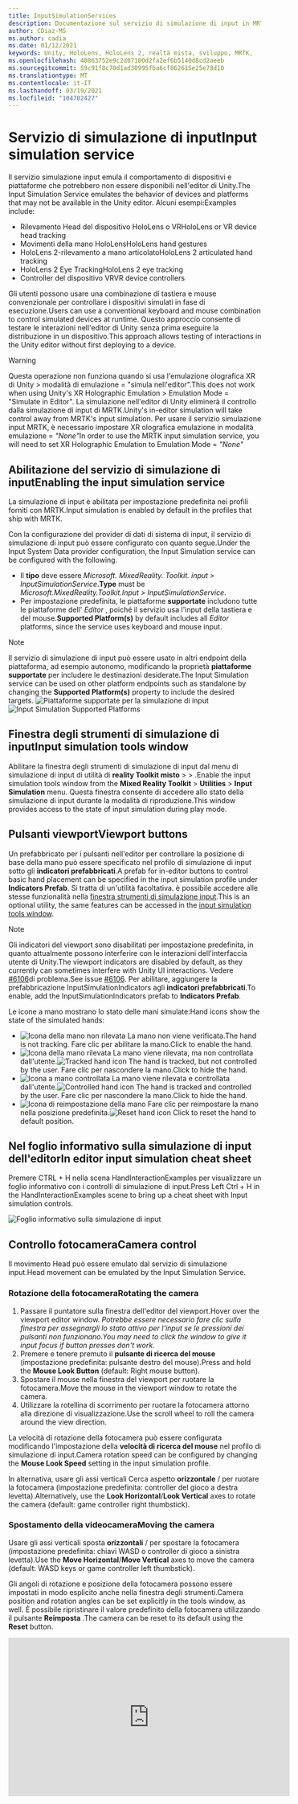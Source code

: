 ```yaml
---
title: InputSimulationServices
description: Documentazione sul servizio di simulazione di input in MRTK
author: CDiaz-MS
ms.author: cadia
ms.date: 01/12/2021
keywords: Unity, HoloLens, HoloLens 2, realtà mista, sviluppo, MRTK,
ms.openlocfilehash: 40863752e9c2d07100d2fa2ef6b5140d8cd2aeeb
ms.sourcegitcommit: 59c91f8c70d1ad30995fba6cf862615e25e78d10
ms.translationtype: MT
ms.contentlocale: it-IT
ms.lasthandoff: 03/19/2021
ms.locfileid: "104702427"
---
```

# <a name="input-simulation-service"></a><span data-ttu-id="094fc-104">Servizio di simulazione di input</span><span class="sxs-lookup"><span data-stu-id="094fc-104">Input simulation service</span></span>

<span data-ttu-id="094fc-105">Il servizio simulazione input emula il comportamento di dispositivi e piattaforme che potrebbero non essere disponibili nell'editor di Unity.</span><span class="sxs-lookup"><span data-stu-id="094fc-105">The Input Simulation Service emulates the behavior of devices and platforms that may not be available in the Unity editor.</span></span> <span data-ttu-id="094fc-106">Alcuni esempi:</span><span class="sxs-lookup"><span data-stu-id="094fc-106">Examples include:</span></span>

* <span data-ttu-id="094fc-107">Rilevamento Head del dispositivo HoloLens o VR</span><span class="sxs-lookup"><span data-stu-id="094fc-107">HoloLens or VR device head tracking</span></span>
* <span data-ttu-id="094fc-108">Movimenti della mano HoloLens</span><span class="sxs-lookup"><span data-stu-id="094fc-108">HoloLens hand gestures</span></span>
* <span data-ttu-id="094fc-109">HoloLens 2-rilevamento a mano articolato</span><span class="sxs-lookup"><span data-stu-id="094fc-109">HoloLens 2 articulated hand tracking</span></span>
* <span data-ttu-id="094fc-110">HoloLens 2 Eye Tracking</span><span class="sxs-lookup"><span data-stu-id="094fc-110">HoloLens 2 eye tracking</span></span>
* <span data-ttu-id="094fc-111">Controller del dispositivo VR</span><span class="sxs-lookup"><span data-stu-id="094fc-111">VR device controllers</span></span>

<span data-ttu-id="094fc-112">Gli utenti possono usare una combinazione di tastiera e mouse convenzionale per controllare i dispositivi simulati in fase di esecuzione.</span><span class="sxs-lookup"><span data-stu-id="094fc-112">Users can use a conventional keyboard and mouse combination to control simulated devices at runtime.</span></span> <span data-ttu-id="094fc-113">Questo approccio consente di testare le interazioni nell'editor di Unity senza prima eseguire la distribuzione in un dispositivo.</span><span class="sxs-lookup"><span data-stu-id="094fc-113">This approach allows testing of interactions in the Unity editor without first deploying to a device.</span></span>

> [!WARNING]
> <span data-ttu-id="094fc-114">Questa operazione non funziona quando si usa l'emulazione olografica XR di Unity > modalità di emulazione = "simula nell'editor".</span><span class="sxs-lookup"><span data-stu-id="094fc-114">This does not work when using Unity's XR Holographic Emulation > Emulation Mode = "Simulate in Editor".</span></span> <span data-ttu-id="094fc-115">La simulazione nell'editor di Unity eliminerà il controllo dalla simulazione di input di MRTK.</span><span class="sxs-lookup"><span data-stu-id="094fc-115">Unity's in-editor simulation will take control away from MRTK's input simulation.</span></span> <span data-ttu-id="094fc-116">Per usare il servizio simulazione input MRTK, è necessario impostare XR olografica emulazione in modalità emulazione = *"None"*</span><span class="sxs-lookup"><span data-stu-id="094fc-116">In order to use the MRTK input simulation service, you will need to set XR Holographic Emulation to Emulation Mode = *"None"*</span></span>

## <a name="enabling-the-input-simulation-service"></a><span data-ttu-id="094fc-117">Abilitazione del servizio di simulazione di input</span><span class="sxs-lookup"><span data-stu-id="094fc-117">Enabling the input simulation service</span></span>

<span data-ttu-id="094fc-118">La simulazione di input è abilitata per impostazione predefinita nei profili forniti con MRTK.</span><span class="sxs-lookup"><span data-stu-id="094fc-118">Input simulation is enabled by default in the profiles that ship with MRTK.</span></span>

<span data-ttu-id="094fc-119">Con la configurazione del provider di dati di sistema di input, il servizio di simulazione di input può essere configurato con quanto segue.</span><span class="sxs-lookup"><span data-stu-id="094fc-119">Under the Input System Data provider configuration, the Input Simulation service can be configured with the following.</span></span>

* <span data-ttu-id="094fc-120">Il **tipo** deve essere *Microsoft. MixedReality. Toolkit. input > InputSimulationService*.</span><span class="sxs-lookup"><span data-stu-id="094fc-120">**Type** must be *Microsoft.MixedReality.Toolkit.Input > InputSimulationService*.</span></span>
* <span data-ttu-id="094fc-121">Per impostazione predefinita, le piattaforme **supportate** includono tutte le piattaforme dell' *Editor* , poiché il servizio usa l'input della tastiera e del mouse.</span><span class="sxs-lookup"><span data-stu-id="094fc-121">**Supported Platform(s)** by default includes all *Editor* platforms, since the service uses keyboard and mouse input.</span></span>

> [!NOTE]
> <span data-ttu-id="094fc-122">Il servizio di simulazione di input può essere usato in altri endpoint della piattaforma, ad esempio autonomo, modificando la proprietà **piattaforme supportate** per includere le destinazioni desiderate.</span><span class="sxs-lookup"><span data-stu-id="094fc-122">The Input Simulation service can be used on other platform endpoints such as standalone by changing the **Supported Platform(s)** property to include the desired targets.</span></span>
> <span data-ttu-id="094fc-123">![Piattaforme supportate per la simulazione di input](../images/input-simulation/InputSimulationSupportedPlatforms.gif)</span><span class="sxs-lookup"><span data-stu-id="094fc-123">![Input Simulation Supported Platforms](../images/input-simulation/InputSimulationSupportedPlatforms.gif)</span></span>

## <a name="input-simulation-tools-window"></a><span data-ttu-id="094fc-124">Finestra degli strumenti di simulazione di input</span><span class="sxs-lookup"><span data-stu-id="094fc-124">Input simulation tools window</span></span>

<span data-ttu-id="094fc-125">Abilitare la finestra degli strumenti di simulazione di input dal menu di simulazione di input di utilità di **reality Toolkit misto**  >    >   .</span><span class="sxs-lookup"><span data-stu-id="094fc-125">Enable the input simulation tools window from the  **Mixed Reality Toolkit** > **Utilities** > **Input Simulation** menu.</span></span> <span data-ttu-id="094fc-126">Questa finestra consente di accedere allo stato della simulazione di input durante la modalità di riproduzione.</span><span class="sxs-lookup"><span data-stu-id="094fc-126">This window provides access to the state of input simulation during play mode.</span></span>

## <a name="viewport-buttons"></a><span data-ttu-id="094fc-127">Pulsanti viewport</span><span class="sxs-lookup"><span data-stu-id="094fc-127">Viewport buttons</span></span>

<span data-ttu-id="094fc-128">Un prefabbricato per i pulsanti nell'editor per controllare la posizione di base della mano può essere specificato nel profilo di simulazione di input sotto gli **indicatori prefabbricati**.</span><span class="sxs-lookup"><span data-stu-id="094fc-128">A prefab for in-editor buttons to control basic hand placement can be specified in the input simulation profile under **Indicators Prefab**.</span></span> <span data-ttu-id="094fc-129">Si tratta di un'utilità facoltativa. è possibile accedere alle stesse funzionalità nella [finestra strumenti di simulazione input](#input-simulation-tools-window).</span><span class="sxs-lookup"><span data-stu-id="094fc-129">This is an optional utility, the same features can be accessed in the [input simulation tools window](#input-simulation-tools-window).</span></span>

> [!NOTE]
> <span data-ttu-id="094fc-130">Gli indicatori del viewport sono disabilitati per impostazione predefinita, in quanto attualmente possono interferire con le interazioni dell'interfaccia utente di Unity.</span><span class="sxs-lookup"><span data-stu-id="094fc-130">The viewport indicators are disabled by default, as they currently can sometimes interfere with Unity UI interactions.</span></span> <span data-ttu-id="094fc-131">Vedere [#6106](https://github.com/microsoft/MixedRealityToolkit-Unity/issues/6106)di problema.</span><span class="sxs-lookup"><span data-stu-id="094fc-131">See issue [#6106](https://github.com/microsoft/MixedRealityToolkit-Unity/issues/6106).</span></span> <span data-ttu-id="094fc-132">Per abilitare, aggiungere la prefabbricazione InputSimulationIndicators agli **indicatori prefabbricati**.</span><span class="sxs-lookup"><span data-stu-id="094fc-132">To enable, add the InputSimulationIndicators prefab to **Indicators Prefab**.</span></span>

<span data-ttu-id="094fc-133">Le icone a mano mostrano lo stato delle mani simulate:</span><span class="sxs-lookup"><span data-stu-id="094fc-133">Hand icons show the state of the simulated hands:</span></span>

* ![Icona della mano non rilevata](../images/input-simulation/MRTK_InputSimulation_HandIndicator_Untracked.png) <span data-ttu-id="094fc-135">La mano non viene verificata.</span><span class="sxs-lookup"><span data-stu-id="094fc-135">The hand is not tracking.</span></span> <span data-ttu-id="094fc-136">Fare clic per abilitare la mano.</span><span class="sxs-lookup"><span data-stu-id="094fc-136">Click to enable the hand.</span></span>
* <span data-ttu-id="094fc-137">![Icona della mano rilevata](../images/input-simulation/MRTK_InputSimulation_HandIndicator_Tracked.png "Icona della mano rilevata") La mano viene rilevata, ma non controllata dall'utente.</span><span class="sxs-lookup"><span data-stu-id="094fc-137">![Tracked hand icon](../images/input-simulation/MRTK_InputSimulation_HandIndicator_Tracked.png "Tracked hand icon") The hand is tracked, but not controlled by the user.</span></span> <span data-ttu-id="094fc-138">Fare clic per nascondere la mano.</span><span class="sxs-lookup"><span data-stu-id="094fc-138">Click to hide the hand.</span></span>
* <span data-ttu-id="094fc-139">![Icona a mano controllata](../images/input-simulation/MRTK_InputSimulation_HandIndicator_Controlled.png "Icona a mano controllata") La mano viene rilevata e controllata dall'utente.</span><span class="sxs-lookup"><span data-stu-id="094fc-139">![Controlled hand icon](../images/input-simulation/MRTK_InputSimulation_HandIndicator_Controlled.png "Controlled hand icon") The hand is tracked and controlled by the user.</span></span> <span data-ttu-id="094fc-140">Fare clic per nascondere la mano.</span><span class="sxs-lookup"><span data-stu-id="094fc-140">Click to hide the hand.</span></span>
* <span data-ttu-id="094fc-141">![Icona di reimpostazione della mano](../images/input-simulation/MRTK_InputSimulation_HandIndicator_Reset.png "Icona di reimpostazione della mano") Fare clic per reimpostare la mano nella posizione predefinita.</span><span class="sxs-lookup"><span data-stu-id="094fc-141">![Reset hand icon](../images/input-simulation/MRTK_InputSimulation_HandIndicator_Reset.png "Reset hand icon") Click to reset the hand to default position.</span></span>

## <a name="in-editor-input-simulation-cheat-sheet"></a><span data-ttu-id="094fc-142">Nel foglio informativo sulla simulazione di input dell'editor</span><span class="sxs-lookup"><span data-stu-id="094fc-142">In editor input simulation cheat sheet</span></span>

<span data-ttu-id="094fc-143">Premere CTRL + H nella scena HandInteractionExamples per visualizzare un foglio informativo con i controlli di simulazione di input.</span><span class="sxs-lookup"><span data-stu-id="094fc-143">Press Left Ctrl + H in the HandInteractionExamples scene to bring up a cheat sheet with Input simulation controls.</span></span>

![Foglio informativo sulla simulazione di input](https://user-images.githubusercontent.com/39840334/86066480-13637f00-ba27-11ea-8814-d222d548f684.gif)

## <a name="camera-control"></a><span data-ttu-id="094fc-145">Controllo fotocamera</span><span class="sxs-lookup"><span data-stu-id="094fc-145">Camera control</span></span>

<span data-ttu-id="094fc-146">Il movimento Head può essere emulato dal servizio di simulazione input.</span><span class="sxs-lookup"><span data-stu-id="094fc-146">Head movement can be emulated by the Input Simulation Service.</span></span>

### <a name="rotating-the-camera"></a><span data-ttu-id="094fc-147">Rotazione della fotocamera</span><span class="sxs-lookup"><span data-stu-id="094fc-147">Rotating the camera</span></span>

1. <span data-ttu-id="094fc-148">Passare il puntatore sulla finestra dell'editor del viewport.</span><span class="sxs-lookup"><span data-stu-id="094fc-148">Hover over the viewport editor window.</span></span>
    <span data-ttu-id="094fc-149">*Potrebbe essere necessario fare clic sulla finestra per assegnargli lo stato attivo per l'input se le pressioni dei pulsanti non funzionano.*</span><span class="sxs-lookup"><span data-stu-id="094fc-149">*You may need to click the window to give it input focus if button presses don't work.*</span></span>
1. <span data-ttu-id="094fc-150">Premere e tenere premuto il **pulsante di ricerca del mouse** (impostazione predefinita: pulsante destro del mouse).</span><span class="sxs-lookup"><span data-stu-id="094fc-150">Press and hold the **Mouse Look Button** (default: Right mouse button).</span></span>
1. <span data-ttu-id="094fc-151">Spostare il mouse nella finestra del viewport per ruotare la fotocamera.</span><span class="sxs-lookup"><span data-stu-id="094fc-151">Move the mouse in the viewport window to rotate the camera.</span></span>
1. <span data-ttu-id="094fc-152">Utilizzare la rotellina di scorrimento per ruotare la fotocamera attorno alla direzione di visualizzazione.</span><span class="sxs-lookup"><span data-stu-id="094fc-152">Use the scroll wheel to roll the camera around the view direction.</span></span>

<span data-ttu-id="094fc-153">La velocità di rotazione della fotocamera può essere configurata modificando l'impostazione della **velocità di ricerca del mouse** nel profilo di simulazione di input.</span><span class="sxs-lookup"><span data-stu-id="094fc-153">Camera rotation speed can be configured by changing the **Mouse Look Speed** setting in the input simulation profile.</span></span>

<span data-ttu-id="094fc-154">In alternativa, usare gli assi verticali Cerca aspetto **orizzontale** /  per ruotare la fotocamera (impostazione predefinita: controller del gioco a destra levetta).</span><span class="sxs-lookup"><span data-stu-id="094fc-154">Alternatively, use the **Look Horizontal**/**Look Vertical** axes to rotate the camera (default: game controller right thumbstick).</span></span>

### <a name="moving-the-camera"></a><span data-ttu-id="094fc-155">Spostamento della videocamera</span><span class="sxs-lookup"><span data-stu-id="094fc-155">Moving the camera</span></span>

<span data-ttu-id="094fc-156">Usare gli assi verticali sposta **orizzontali** /  per spostare la fotocamera (impostazione predefinita: chiavi WASD o controller di gioco a sinistra levetta).</span><span class="sxs-lookup"><span data-stu-id="094fc-156">Use the **Move Horizontal**/**Move Vertical** axes to move the camera (default: WASD keys or game controller left thumbstick).</span></span>

<span data-ttu-id="094fc-157">Gli angoli di rotazione e posizione della fotocamera possono essere impostati in modo esplicito anche nella finestra degli strumenti.</span><span class="sxs-lookup"><span data-stu-id="094fc-157">Camera position and rotation angles can be set explicitly in the tools window, as well.</span></span> <span data-ttu-id="094fc-158">È possibile ripristinare il valore predefinito della fotocamera utilizzando il pulsante **Reimposta** .</span><span class="sxs-lookup"><span data-stu-id="094fc-158">The camera can be reset to its default using the **Reset** button.</span></span>

<iframe width="560" height="315" src="https://www.youtube.com/embed/Z7L4I1ET7GU" class="center" frameborder="0" allow="accelerometer; encrypted-media; gyroscope; picture-in-picture" allowfullscreen />

## <a name="controller-simulation"></a><span data-ttu-id="094fc-159">Simulazione del controller</span><span class="sxs-lookup"><span data-stu-id="094fc-159">Controller simulation</span></span>

<span data-ttu-id="094fc-160">La simulazione di input supporta i dispositivi controller emulati (ad esempio, i controller di movimento e le mani).</span><span class="sxs-lookup"><span data-stu-id="094fc-160">The input simulation supports emulated controller devices (i.e. motion controllers and hands).</span></span> <span data-ttu-id="094fc-161">Questi controller virtuali possono interagire con qualsiasi oggetto che supporti i controller normali, ad esempio pulsanti o oggetti afferrabili.</span><span class="sxs-lookup"><span data-stu-id="094fc-161">These virtual controllers can interact with any object that supports regular controllers, such as buttons or grabbable objects.</span></span>

### <a name="controller-simulation-mode"></a><span data-ttu-id="094fc-162">Modalità di simulazione del controller</span><span class="sxs-lookup"><span data-stu-id="094fc-162">Controller simulation mode</span></span>

<span data-ttu-id="094fc-163">Nella [finestra strumenti di simulazione input](#input-simulation-tools-window) l'impostazione della **modalità di simulazione del controller predefinita** cambia tra tre modelli di input distinti.</span><span class="sxs-lookup"><span data-stu-id="094fc-163">In the [input simulation tools window](#input-simulation-tools-window) the **Default Controller Simulation Mode** setting switches between three distinct input models.</span></span> <span data-ttu-id="094fc-164">Questa modalità predefinita può essere impostata anche nel profilo di simulazione di input.</span><span class="sxs-lookup"><span data-stu-id="094fc-164">This default mode can also be set in the input simulation profile.</span></span>

* <span data-ttu-id="094fc-165">*Mano articolata*: simula un dispositivo mano completamente articolato con dati di posizione congiunta.</span><span class="sxs-lookup"><span data-stu-id="094fc-165">*Articulated Hands*: Simulates a fully articulated hand device with joint position data.</span></span>

   <span data-ttu-id="094fc-166">Emula il modello di interazione HoloLens 2.</span><span class="sxs-lookup"><span data-stu-id="094fc-166">Emulates HoloLens 2 interaction model.</span></span>

   <span data-ttu-id="094fc-167">In questa modalità le interazioni basate sul posizionamento preciso della mano o sull'uso del contatto possono essere simulate.</span><span class="sxs-lookup"><span data-stu-id="094fc-167">Interactions that are based on the precise positioning of the hand or use touching can be simulated in this mode.</span></span>

* <span data-ttu-id="094fc-168">*Movimenti della mano*: simula un modello a mano semplificato con tocchi aria e movimenti di base.</span><span class="sxs-lookup"><span data-stu-id="094fc-168">*Hand Gestures*: Simulates a simplified hand model with air tap and basic gestures.</span></span>

   <span data-ttu-id="094fc-169">Emula il [modello di interazione HoloLens](https://docs.microsoft.com/windows/mixed-reality/gestures).</span><span class="sxs-lookup"><span data-stu-id="094fc-169">Emulates [HoloLens interaction model](https://docs.microsoft.com/windows/mixed-reality/gestures).</span></span>

   <span data-ttu-id="094fc-170">Lo stato attivo è controllato tramite il puntatore a sguardi.</span><span class="sxs-lookup"><span data-stu-id="094fc-170">Focus is controlled using the Gaze pointer.</span></span> <span data-ttu-id="094fc-171">Il gesto del *rubinetto d'aria* viene usato per interagire con i pulsanti.</span><span class="sxs-lookup"><span data-stu-id="094fc-171">The *Air Tap* gesture is used to interact with buttons.</span></span>

* <span data-ttu-id="094fc-172">*Motion controller*: simula un controller di movimento usato con auricolari VR che funziona in modo analogo a molte interazioni con le mani articolate.</span><span class="sxs-lookup"><span data-stu-id="094fc-172">*Motion Controller*: Simulates a motion controller used with VR headsets that works similarly to far interactions with Articulated Hands.</span></span>

   <span data-ttu-id="094fc-173">Emula la cuffia VR con il modello di interazione dei controller.</span><span class="sxs-lookup"><span data-stu-id="094fc-173">Emulates VR headset with controllers interaction model.</span></span>

   <span data-ttu-id="094fc-174">I tasti trigger, Acquisisci e menu vengono simulati tramite input da tastiera e mouse.</span><span class="sxs-lookup"><span data-stu-id="094fc-174">The trigger, grab and menu keys are simulated via keyboard and mouse input.</span></span>

### <a name="simulating-controller-movement"></a><span data-ttu-id="094fc-175">Simulazione dello spostamento del controller</span><span class="sxs-lookup"><span data-stu-id="094fc-175">Simulating controller movement</span></span>

<span data-ttu-id="094fc-176">Premere e tenere premuto il **tasto di manipolazione del controller di sinistra/destra** (impostazione predefinita: spostamento a *sinistra* per il controller sinistro e *lo spazio* per il controller destro) per ottenere il controllo di uno dei controller.</span><span class="sxs-lookup"><span data-stu-id="094fc-176">Press and hold the **Left/Right Controller Manipulation Key** (default: *Left Shift* for left controller and *Space* for right controller) to gain control of either controller.</span></span> <span data-ttu-id="094fc-177">Mentre viene premuto il tasto di manipolazione, il controller verrà visualizzato nel viewport.</span><span class="sxs-lookup"><span data-stu-id="094fc-177">While the manipulation key is pressed, the controller will appear in the viewport.</span></span> <span data-ttu-id="094fc-178">Una volta rilasciata la chiave di manipolazione, i controller scompariranno dopo un **timeout di Hide del controller** breve.</span><span class="sxs-lookup"><span data-stu-id="094fc-178">Once the manipulation key is released, the controllers will disappear after a short **Controller Hide Timeout**.</span></span>

<span data-ttu-id="094fc-179">I controller possono essere attivati e bloccati rispetto alla fotocamera nella [finestra degli strumenti di simulazione di input](#input-simulation-tools-window) o premendo la **chiave del controller di attivazione/disattivazione** (impostazione predefinita: *T* per left e *Y* per Right).</span><span class="sxs-lookup"><span data-stu-id="094fc-179">Controllers can be toggled on and frozen relative to the camera in the [input simulation tools window](#input-simulation-tools-window) or by pressing the **Toggle Left/Right Controller Key** (default: *T* for left and *Y* for right).</span></span> <span data-ttu-id="094fc-180">Premere di nuovo il tasto di attivazione per nascondere di nuovo i controller.</span><span class="sxs-lookup"><span data-stu-id="094fc-180">Press the toggle key again to hide the controllers again.</span></span> <span data-ttu-id="094fc-181">Per modificare i controller, è necessario che venga mantenuta la **chiave di manipolazione del controller di sinistra/destra** .</span><span class="sxs-lookup"><span data-stu-id="094fc-181">To manipulate the controllers, the **Left/Right Controller Manipulation Key** needs to be held.</span></span> <span data-ttu-id="094fc-182">Il doppio tocco della **chiave di manipolazione del controller di sinistra/destra** può anche attivare/disattivare i controller.</span><span class="sxs-lookup"><span data-stu-id="094fc-182">Double tapping the **Left/Right Controller Manipulation Key** can also toggle the controllers on/off.</span></span>

<span data-ttu-id="094fc-183">Il movimento del mouse sposterà il controller nel piano di visualizzazione.</span><span class="sxs-lookup"><span data-stu-id="094fc-183">Mouse movement will move the controller in the view plane.</span></span> <span data-ttu-id="094fc-184">I controller possono essere spostati in modo più o più vicino alla fotocamera usando la **rotellina del mouse**.</span><span class="sxs-lookup"><span data-stu-id="094fc-184">Controllers can be moved further or closer to the camera using the **mouse wheel**.</span></span>

<span data-ttu-id="094fc-185">Per ruotare i controller con il mouse, tenere premuto il tasto di **manipolazione del controller di sinistra/destra** (spostamento *a* *sinistra* o *spazio*) e il **pulsante ruota del controller** (impostazione predefinita: pulsante *sinistro CTRL* ), quindi spostare il mouse per ruotare il controller.</span><span class="sxs-lookup"><span data-stu-id="094fc-185">To rotate controllers using the mouse, hold both the **Left/Right Controller Manipulation Key** (*Left Shift* or *Space*) *and* the **Controller Rotate Button** (default: *Left Ctrl* button) and then move the mouse to rotate the controller.</span></span> <span data-ttu-id="094fc-186">La velocità di rotazione del controller può essere configurata modificando l'impostazione della **velocità di rotazione del controller del mouse** nel profilo di simulazione di input.</span><span class="sxs-lookup"><span data-stu-id="094fc-186">Controller rotation speed can be configured by changing the **Mouse Controller Rotation Speed** setting in the input simulation profile.</span></span>

<span data-ttu-id="094fc-187">È anche possibile modificare la selezione host della mano nella [finestra strumenti di simulazione input](#input-simulation-tools-window), inclusa la reimpostazione delle lancette per impostazione predefinita.</span><span class="sxs-lookup"><span data-stu-id="094fc-187">All hand placement can also changed in the [input simulation tools window](#input-simulation-tools-window), including resetting hands to default.</span></span>

### <a name="additional-profile-settings"></a><span data-ttu-id="094fc-188">Impostazioni del profilo aggiuntive</span><span class="sxs-lookup"><span data-stu-id="094fc-188">Additional profile settings</span></span>

* <span data-ttu-id="094fc-189">Il **moltiplicatore di profondità del controller** controlla la sensibilità del movimento di profondità della rotellina del mouse.</span><span class="sxs-lookup"><span data-stu-id="094fc-189">**Controller Depth Multiplier** controls the sensitivity of the mouse scroll wheel depth movement.</span></span> <span data-ttu-id="094fc-190">Un numero maggiore accelererà lo zoom del controller.</span><span class="sxs-lookup"><span data-stu-id="094fc-190">A larger number will speed up controller zoom.</span></span>
* <span data-ttu-id="094fc-191">La **distanza del controller predefinita** è la distanza iniziale dei controller dalla fotocamera.</span><span class="sxs-lookup"><span data-stu-id="094fc-191">**Default Controller Distance** is the initial distance of controllers from the camera.</span></span> <span data-ttu-id="094fc-192">Se si fa clic sui controller dei pulsanti di **reimpostazione** , i controller vengono posizionati a distanza.</span><span class="sxs-lookup"><span data-stu-id="094fc-192">Clicking the **Reset** button controllers will also place controllers at this distance.</span></span>
* <span data-ttu-id="094fc-193">La **quantità di jitter del controller** aggiunge un movimento casuale ai controller.</span><span class="sxs-lookup"><span data-stu-id="094fc-193">**Controller Jitter Amount** adds random motion to controllers.</span></span> <span data-ttu-id="094fc-194">Questa funzionalità può essere usata per simulare un rilevamento del controller non accurato nel dispositivo e garantire che le interazioni funzionino correttamente con l'input rumoroso.</span><span class="sxs-lookup"><span data-stu-id="094fc-194">This feature can be used to simulate inaccurate controller tracking on the device, and ensure that interactions work well with noisy input.</span></span>

<iframe width="560" height="315" src="https://www.youtube.com/embed/uRYfwuqsjBQ" class="center" frameborder="0" allow="accelerometer; encrypted-media; gyroscope; picture-in-picture" allowfullscreen />

### <a name="hand-gestures"></a><span data-ttu-id="094fc-195">Movimenti della mano</span><span class="sxs-lookup"><span data-stu-id="094fc-195">Hand gestures</span></span>

<span data-ttu-id="094fc-196">È anche possibile simulare movimenti della mano, ad esempio pizzicare, afferrare, frugare e così via.</span><span class="sxs-lookup"><span data-stu-id="094fc-196">Hand gestures such as pinching, grabbing, poking, etc. can also be simulated.</span></span>

1. <span data-ttu-id="094fc-197">Abilitare il controllo della mano usando il **tasto di manipolazione del controller sinistro/destro** (*spostamento a sinistra* o *spazio*)</span><span class="sxs-lookup"><span data-stu-id="094fc-197">Enable hand control using the **Left/Right Controller Manipulation Key** (*Left Shift* or *Space*)</span></span>

2. <span data-ttu-id="094fc-198">Durante la manipolazione, premere e tenere premuto un pulsante del mouse per eseguire un movimento di mano.</span><span class="sxs-lookup"><span data-stu-id="094fc-198">While manipulating, press and hold a mouse button to perform a hand gesture.</span></span>

<span data-ttu-id="094fc-199">È possibile eseguire il mapping di ognuno dei pulsanti del mouse per trasformare la forma mano in un movimento diverso usando le impostazioni di *movimento della mano sinistra/centrale/destra del mouse* .</span><span class="sxs-lookup"><span data-stu-id="094fc-199">Each of the mouse buttons can be mapped to transform the hand shape into a different gesture using the *Left/Middle/Right Mouse Hand Gesture* settings.</span></span> <span data-ttu-id="094fc-200">Il *gesto della mano predefinito* è la forma della mano quando non viene premuto alcun pulsante.</span><span class="sxs-lookup"><span data-stu-id="094fc-200">The *Default Hand Gesture* is the shape of the hand when no button is pressed.</span></span>

> [!NOTE]
> <span data-ttu-id="094fc-201">Il gesto del *pizzico* è l'unico gesto che esegue l'azione "Select" a questo punto.</span><span class="sxs-lookup"><span data-stu-id="094fc-201">The *Pinch* gesture is the only gesture that performs the "Select" action at this point.</span></span>

### <a name="one-hand-manipulation"></a><span data-ttu-id="094fc-202">Manipolazione a mano singola</span><span class="sxs-lookup"><span data-stu-id="094fc-202">One-hand manipulation</span></span>

1. <span data-ttu-id="094fc-203">Premere e tenere premuto il **tasto di manipolazione del controller di sinistra/destra** (*spostamento a sinistra* o *spazio*)</span><span class="sxs-lookup"><span data-stu-id="094fc-203">Press and hold **Left/Right Controller Manipulation Key** (*Left Shift* or *Space*)</span></span>
2. <span data-ttu-id="094fc-204">Punto all'oggetto</span><span class="sxs-lookup"><span data-stu-id="094fc-204">Point at object</span></span>
3. <span data-ttu-id="094fc-205">Premere il pulsante del mouse per pizzicare</span><span class="sxs-lookup"><span data-stu-id="094fc-205">Hold mouse button to pinch</span></span>
4. <span data-ttu-id="094fc-206">Usare il mouse per spostare l'oggetto</span><span class="sxs-lookup"><span data-stu-id="094fc-206">Use your mouse to move the object</span></span>
5. <span data-ttu-id="094fc-207">Rilasciare il pulsante del mouse per arrestare l'interazione</span><span class="sxs-lookup"><span data-stu-id="094fc-207">Release the mouse button to stop interaction</span></span>

<iframe width="560" height="315" src="https://www.youtube.com/embed/rM0xaHam6wM" class="center" frameborder="0" allow="accelerometer; encrypted-media; gyroscope; picture-in-picture" allowfullscreen />

### <a name="two-hand-manipulation"></a><span data-ttu-id="094fc-208">Manipolazione a due mano</span><span class="sxs-lookup"><span data-stu-id="094fc-208">Two-hand manipulation</span></span>

<span data-ttu-id="094fc-209">Per la modifica di oggetti con due mani allo stesso tempo, è consigliabile usare la modalità mano permanente.</span><span class="sxs-lookup"><span data-stu-id="094fc-209">For manipulating objects with two hands at the same time, the persistent hand mode is recommended.</span></span>

1. <span data-ttu-id="094fc-210">Premere il tasto di attivazione/disattivazione (*T/Y*) per entrambe le mani.</span><span class="sxs-lookup"><span data-stu-id="094fc-210">Toggle on both hands by pressing the toggle keys (*T/Y*).</span></span>
1. <span data-ttu-id="094fc-211">Modificare una mano alla volta:</span><span class="sxs-lookup"><span data-stu-id="094fc-211">Manipulate one hand at a time:</span></span>
    1. <span data-ttu-id="094fc-212">Mantenere lo **spazio** per controllare la mano destra</span><span class="sxs-lookup"><span data-stu-id="094fc-212">Hold **Space** to control the right hand</span></span>
    1. <span data-ttu-id="094fc-213">Spostare la mano nella posizione in cui si desidera ottenere l'oggetto</span><span class="sxs-lookup"><span data-stu-id="094fc-213">Move the hand to where you want to grab the object</span></span>
    1. <span data-ttu-id="094fc-214">Premere il **pulsante sinistro del mouse** per attivare il gesto del *pizzico* .</span><span class="sxs-lookup"><span data-stu-id="094fc-214">Press the **left mouse button** to activate the *Pinch* gesture.</span></span>
    1. <span data-ttu-id="094fc-215">Liberare **spazio** per arrestare il controllo della mano destra.</span><span class="sxs-lookup"><span data-stu-id="094fc-215">Release **Space** to stop controlling the right hand.</span></span> <span data-ttu-id="094fc-216">La mano verrà bloccata sul posto e verrà bloccata nel movimento del *pizzico* perché non è più manipolata.</span><span class="sxs-lookup"><span data-stu-id="094fc-216">The hand will be frozen in place and be locked into the *Pinch* gesture since it is no longer being manipulated.</span></span>
1. <span data-ttu-id="094fc-217">Ripetere il processo con l'altra parte, afferrando lo stesso oggetto in una seconda posizione.</span><span class="sxs-lookup"><span data-stu-id="094fc-217">Repeat the process with the other hand, grabbing the same object in a second spot.</span></span>
1. <span data-ttu-id="094fc-218">Ora che entrambe le mani stanno afferrando lo stesso oggetto, è possibile spostarle per eseguire una manipolazione a due mani.</span><span class="sxs-lookup"><span data-stu-id="094fc-218">Now that both hands are grabbing the same object, you can move either of them to perform two-handed manipulation.</span></span>

<iframe width="560" height="315" src="https://www.youtube.com/embed/Qol5OFNfN14" class="center" frameborder="0" allow="accelerometer; encrypted-media; gyroscope; picture-in-picture" allowfullscreen />

### <a name="ggv-gaze-gesture-and-voice-interaction"></a><span data-ttu-id="094fc-219">Interazione tra GGV (sguardi, movimenti e voce)</span><span class="sxs-lookup"><span data-stu-id="094fc-219">GGV (Gaze, Gesture, and Voice) interaction</span></span>

<span data-ttu-id="094fc-220">Per impostazione predefinita, l'interazione GGV è abilitata nell'editor mentre non vi sono mani articolate presenti nella scena.</span><span class="sxs-lookup"><span data-stu-id="094fc-220">By default, GGV interaction is enabled in-editor while there are no articulated hands present in the scene.</span></span>

1. <span data-ttu-id="094fc-221">Ruota la fotocamera per puntare il cursore sullo sguardo all'oggetto interagibile (pulsante destro del mouse)</span><span class="sxs-lookup"><span data-stu-id="094fc-221">Rotate the camera to point the gaze cursor at the interactable object (right mouse button)</span></span>
1. <span data-ttu-id="094fc-222">Fare clic e tenendo premuto il **pulsante sinistro del mouse** per interagire</span><span class="sxs-lookup"><span data-stu-id="094fc-222">Click and hold **left mouse button** to interact</span></span>
1. <span data-ttu-id="094fc-223">Ruotare nuovamente la fotocamera per modificare l'oggetto</span><span class="sxs-lookup"><span data-stu-id="094fc-223">Rotate the camera again to manipulate the object</span></span>

<span data-ttu-id="094fc-224">Per disattivare questa opzione, è possibile attivare o disattivare l'opzione *è abilitata per l'input Hand Free* all'interno del profilo di simulazione di input.</span><span class="sxs-lookup"><span data-stu-id="094fc-224">You can turn this off by toggling the *Is Hand Free Input Enabled* option inside the Input Simulation Profile.</span></span>

<span data-ttu-id="094fc-225">Inoltre, è possibile usare le mani simulate per l'interazione GGV</span><span class="sxs-lookup"><span data-stu-id="094fc-225">In addition, you can use simulated hands for GGV interaction</span></span>

1. <span data-ttu-id="094fc-226">Abilitare la simulazione GGV cambiando la **modalità di simulazione Hand** in *movimenti* nel [profilo di simulazione di input](#enabling-the-input-simulation-service)</span><span class="sxs-lookup"><span data-stu-id="094fc-226">Enable GGV simulation by switching **Hand Simulation Mode** to *Gestures* in the [Input Simulation Profile](#enabling-the-input-simulation-service)</span></span>
1. <span data-ttu-id="094fc-227">Ruota la fotocamera per puntare il cursore sullo sguardo all'oggetto interagibile (pulsante destro del mouse)</span><span class="sxs-lookup"><span data-stu-id="094fc-227">Rotate the camera to point the gaze cursor at the interactable object (right mouse button)</span></span>
1. <span data-ttu-id="094fc-228">Mantenere lo **spazio** per controllare la mano destra</span><span class="sxs-lookup"><span data-stu-id="094fc-228">Hold **Space** to control the right hand</span></span>
1. <span data-ttu-id="094fc-229">Fare clic e tenendo premuto il **pulsante sinistro del mouse** per interagire</span><span class="sxs-lookup"><span data-stu-id="094fc-229">Click and hold **left mouse button** to interact</span></span>
1. <span data-ttu-id="094fc-230">Usare il mouse per spostare l'oggetto</span><span class="sxs-lookup"><span data-stu-id="094fc-230">Use your mouse to move the object</span></span>
1. <span data-ttu-id="094fc-231">Rilasciare il pulsante del mouse per arrestare l'interazione</span><span class="sxs-lookup"><span data-stu-id="094fc-231">Release the mouse button to stop interaction</span></span>

<iframe width="560" height="315" src="https://www.youtube.com/embed/6841rRMdqWw" class="center" frameborder="0" allow="accelerometer; encrypted-media; gyroscope; picture-in-picture" allowfullscreen />

### <a name="motion-controller-interaction"></a><span data-ttu-id="094fc-232">Interazione del controller di movimento</span><span class="sxs-lookup"><span data-stu-id="094fc-232">Motion controller interaction</span></span>

<span data-ttu-id="094fc-233">I controller di movimento simulati possono essere manipolati allo stesso modo delle mani articolate.</span><span class="sxs-lookup"><span data-stu-id="094fc-233">The simulated motion controllers can be manipulated the same way articulated hands are.</span></span> <span data-ttu-id="094fc-234">Il modello di interazione è analogo all'interazione tra la mano articolata, mentre il trigger, il tasto di scelta rapida e i tasti di menu vengono mappati rispettivamente al *pulsante sinistro del mouse*, alla chiave *G* e *M* .</span><span class="sxs-lookup"><span data-stu-id="094fc-234">The interaction model is similar to far interaction of articulated hand while the trigger, grab and menu keys are mapped to *left mouse button*, *G* and *M* key respectively.</span></span>

### <a name="eye-tracking"></a><span data-ttu-id="094fc-235">Tracciamento oculare</span><span class="sxs-lookup"><span data-stu-id="094fc-235">Eye tracking</span></span>

<span data-ttu-id="094fc-236">È possibile abilitare la [simulazione di rilevamento degli occhi](../input/eye-tracking/eye-tracking-basic-setup.md#simulating-eye-tracking-in-the-unity-editor) selezionando l'opzione **simula posizione occhio** nel [Profilo simulazione di input](#enabling-the-input-simulation-service).</span><span class="sxs-lookup"><span data-stu-id="094fc-236">[Eye tracking simulation](../input/eye-tracking/eye-tracking-basic-setup.md#simulating-eye-tracking-in-the-unity-editor) can be enabled by checking the **Simulate Eye Position** option in the [Input Simulation Profile](#enabling-the-input-simulation-service).</span></span> <span data-ttu-id="094fc-237">Questo non deve essere usato con le interazioni di stile GGV o Motion controller (assicurarsi che la **modalità di simulazione del controller predefinito** sia impostata su *mano articolata*).</span><span class="sxs-lookup"><span data-stu-id="094fc-237">This should not be used with GGV or motion controller style interactions (so ensure that **Default Controller Simulation Mode** is set to *Articulated Hand*).</span></span>

## <a name="see-also"></a><span data-ttu-id="094fc-238">Vedi anche</span><span class="sxs-lookup"><span data-stu-id="094fc-238">See also</span></span>

* <span data-ttu-id="094fc-239">[Profilo di sistema di input](../input/input-providers.md).</span><span class="sxs-lookup"><span data-stu-id="094fc-239">[Input System profile](../input/input-providers.md).</span></span>
